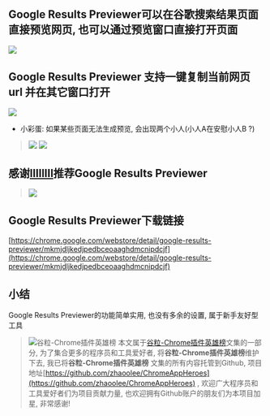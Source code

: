 ## Google Results Previewer可以在谷歌搜索结果页面直接预览网页, 也可以通过预览窗口直接打开页面

![](https://upload-images.jianshu.io/upload_images/3203841-abff4a50c57220ff.gif?imageMogr2/auto-orient/strip)


##  Google Results Previewer 支持一键复制当前网页url 并在其它窗口打开
![](https://upload-images.jianshu.io/upload_images/3203841-13c0e0de78d86800.gif?imageMogr2/auto-orient/strip)

- 小彩蛋: 如果某些页面无法生成预览, 会出现两个小人(小人A在安慰小人B ?)

> ![](https://upload-images.jianshu.io/upload_images/3203841-30e7e6179a8b0d4a.png?imageMogr2/auto-orient/strip%7CimageView2/2/w/1240)
> ![](https://upload-images.jianshu.io/upload_images/3203841-19e3d834bd3f4423.png?imageMogr2/auto-orient/strip%7CimageView2/2/w/1240)



## 感谢[lIIllIIl](https://github.com/lIIllIIl)推荐Google Results Previewer
> ![](https://upload-images.jianshu.io/upload_images/3203841-408acfbb1c3ff42a.png?imageMogr2/auto-orient/strip%7CimageView2/2/w/1240)


## Google Results Previewer下载链接


[https://chrome.google.com/webstore/detail/google-results-previewer/mkmjdljkedjpedbceoaaghdmcnipdcjf](https://chrome.google.com/webstore/detail/google-results-previewer/mkmjdljkedjpedbceoaaghdmcnipdcjf)


## 小结

Google Results Previewer的功能简单实用, 也没有多余的设置, 属于新手友好型工具


> ![谷粒-Chrome插件英雄榜](https://upload-images.jianshu.io/upload_images/3203841-4f0b239a3bb43be8.jpg)
本文属于[谷粒-Chrome插件英雄榜](https://www.jianshu.com/nb/27879124)文集的一部分, 为了集合更多的程序员和工具爱好者, 将**谷粒-Chrome插件英雄榜**维护下去, 我已将**谷粒-Chrome插件英雄榜** 文集的所有内容托管到Github, 项目地址[https://github.com/zhaoolee/ChromeAppHeroes](https://github.com/zhaoolee/ChromeAppHeroes) , 欢迎广大程序员和工具爱好者们为项目贡献力量, 也欢迎拥有Github账户的朋友们为本项目加星, 非常感谢!


